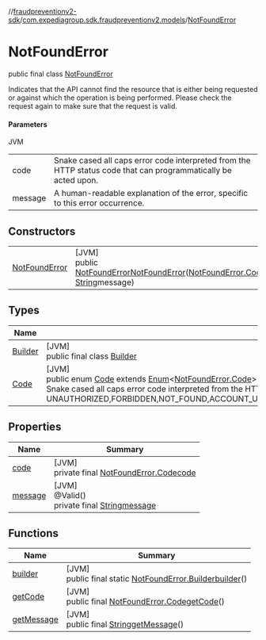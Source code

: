 //[fraudpreventionv2-sdk](../../../index.md)/[com.expediagroup.sdk.fraudpreventionv2.models](../index.md)/[NotFoundError](index.md)

# NotFoundError

public final class [NotFoundError](index.md)

Indicates that the API cannot find the resource that is either being requested or against which the operation is being performed. Please check the request again to make sure that the request is valid.

#### Parameters

JVM

| | |
|---|---|
| code | Snake cased all caps error code interpreted from the HTTP status code that can programmatically be acted upon. |
| message | A human-readable explanation of the error, specific to this error occurrence. |

## Constructors

| | |
|---|---|
| [NotFoundError](-not-found-error.md) | [JVM]<br>public [NotFoundError](index.md)[NotFoundError](-not-found-error.md)([NotFoundError.Code](-code/index.md)code, [String](https://docs.oracle.com/javase/8/docs/api/java/lang/String.html)message) |

## Types

| Name | Summary |
|---|---|
| [Builder](-builder/index.md) | [JVM]<br>public final class [Builder](-builder/index.md) |
| [Code](-code/index.md) | [JVM]<br>public enum [Code](-code/index.md) extends [Enum](https://docs.oracle.com/javase/8/docs/api/java/lang/Enum.html)&lt;[NotFoundError.Code](-code/index.md)&gt;<br>Snake cased all caps error code interpreted from the HTTP status code that can programmatically be acted upon. Values: UNAUTHORIZED,FORBIDDEN,NOT_FOUND,ACCOUNT_UPDATE_NOT_FOUND,TOO_MANY_REQUESTS,INTERNAL_SERVER_ERROR,BAD_GATEWAY,RETRYABLE_ACCOUNT_SCREEN_FAILURE,RETRYABLE_ACCOUNT_UPDATE_FAILURE,GATEWAY_TIMEOUT,BAD_REQUEST |

## Properties

| Name | Summary |
|---|---|
| [code](index.md#-16128067%2FProperties%2F-173342751) | [JVM]<br>private final [NotFoundError.Code](-code/index.md)[code](index.md#-16128067%2FProperties%2F-173342751) |
| [message](index.md#1428516137%2FProperties%2F-173342751) | [JVM]<br>@Valid()<br>private final [String](https://docs.oracle.com/javase/8/docs/api/java/lang/String.html)[message](index.md#1428516137%2FProperties%2F-173342751) |

## Functions

| Name | Summary |
|---|---|
| [builder](builder.md) | [JVM]<br>public final static [NotFoundError.Builder](-builder/index.md)[builder](builder.md)() |
| [getCode](get-code.md) | [JVM]<br>public final [NotFoundError.Code](-code/index.md)[getCode](get-code.md)() |
| [getMessage](get-message.md) | [JVM]<br>public final [String](https://docs.oracle.com/javase/8/docs/api/java/lang/String.html)[getMessage](get-message.md)() |
